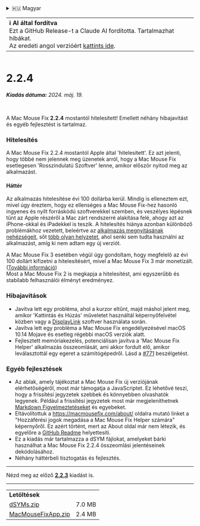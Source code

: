 <details>
<summary>🇭🇺 Magyar</summary>

[🇬🇧 English (GitHub)](https://github.com/noah-nuebling/mac-mouse-fix/releases/tag/2.2.4)\
[🇦🇩 Català](https://redirect.macmousefix.com/?target=mmf-release&tag=2.2.4&locale=ca)\
[🇩🇪 Deutsch](https://redirect.macmousefix.com/?target=mmf-release&tag=2.2.4&locale=de)\
[🇪🇸 Español](https://redirect.macmousefix.com/?target=mmf-release&tag=2.2.4&locale=es)\
[🇫🇷 Français](https://redirect.macmousefix.com/?target=mmf-release&tag=2.2.4&locale=fr)\
[🇮🇩 Indonesia](https://redirect.macmousefix.com/?target=mmf-release&tag=2.2.4&locale=id)\
[🇮🇹 Italiano](https://redirect.macmousefix.com/?target=mmf-release&tag=2.2.4&locale=it)\
**🇭🇺 Magyar**\
[🇳🇱 Nederlands](https://redirect.macmousefix.com/?target=mmf-release&tag=2.2.4&locale=nl)\
[🇵🇱 Polski](https://redirect.macmousefix.com/?target=mmf-release&tag=2.2.4&locale=pl)\
[🇧🇷 Português (Brasil)](https://redirect.macmousefix.com/?target=mmf-release&tag=2.2.4&locale=pt-BR)\
[🇵🇹 Português (Portugal)](https://redirect.macmousefix.com/?target=mmf-release&tag=2.2.4&locale=pt-PT)\
[🇷🇴 Română](https://redirect.macmousefix.com/?target=mmf-release&tag=2.2.4&locale=ro)\
[🇸🇪 Svenska](https://redirect.macmousefix.com/?target=mmf-release&tag=2.2.4&locale=sv)\
[🇻🇳 Tiếng Việt](https://redirect.macmousefix.com/?target=mmf-release&tag=2.2.4&locale=vi)\
[🇹🇷 Türkçe](https://redirect.macmousefix.com/?target=mmf-release&tag=2.2.4&locale=tr)\
[🇨🇿 Čeština](https://redirect.macmousefix.com/?target=mmf-release&tag=2.2.4&locale=cs)\
[🇬🇷 Ελληνικά](https://redirect.macmousefix.com/?target=mmf-release&tag=2.2.4&locale=el)\
[🇷🇺 Русский](https://redirect.macmousefix.com/?target=mmf-release&tag=2.2.4&locale=ru)\
[🇺🇦 Українська](https://redirect.macmousefix.com/?target=mmf-release&tag=2.2.4&locale=uk)\
[🇮🇱 עברית](https://redirect.macmousefix.com/?target=mmf-release&tag=2.2.4&locale=he)\
[🇸🇦 العربية](https://redirect.macmousefix.com/?target=mmf-release&tag=2.2.4&locale=ar)\
[🇮🇳 हिन्दी](https://redirect.macmousefix.com/?target=mmf-release&tag=2.2.4&locale=hi)\
[🇹🇭 ไทย](https://redirect.macmousefix.com/?target=mmf-release&tag=2.2.4&locale=th)\
[🇨🇳 中文 (简体)](https://redirect.macmousefix.com/?target=mmf-release&tag=2.2.4&locale=zh-Hans)\
[🇨🇳 中文 (繁體)](https://redirect.macmousefix.com/?target=mmf-release&tag=2.2.4&locale=zh-Hant)\
[🇭🇰 中文（香港)](https://redirect.macmousefix.com/?target=mmf-release&tag=2.2.4&locale=zh-HK)\
[🇯🇵 日本語](https://redirect.macmousefix.com/?target=mmf-release&tag=2.2.4&locale=ja)\
[🇰🇷 한국어](https://redirect.macmousefix.com/?target=mmf-release&tag=2.2.4&locale=ko)\
[Help translate Mac Mouse Fix to different languages!](https://github.com/noah-nuebling/mac-mouse-fix/discussions/731)
</details>
<table align=><td>
<b>ℹ️ AI által fordítva</b><br>
Ezt a GitHub Release-t a Claude AI fordította. Tartalmazhat hibákat.<br>
Az eredeti angol verzióért <a href="https://github.com/noah-nuebling/mac-mouse-fix/releases/tag/2.2.4">kattints ide</a>.
</td></table>

<table></table>

# 2.2.4
***Kiadás dátuma:** 2024. máj. 19.*

<br>

A Mac Mouse Fix **2.2.4** mostantól hitelesített! Emellett néhány hibajavítást és egyéb fejlesztést is tartalmaz.

### **Hitelesítés**

A Mac Mouse Fix 2.2.4 mostantól Apple által 'hitelesített'. Ez azt jelenti, hogy többé nem jelennek meg üzenetek arról, hogy a Mac Mouse Fix esetlegesen 'Rosszindulatú Szoftver' lenne, amikor először nyitod meg az alkalmazást.

#### Háttér

Az alkalmazás hitelesítése évi 100 dollárba kerül. Mindig is elleneztem ezt, mivel úgy éreztem, hogy ez ellenséges a Mac Mouse Fix-hez hasonló ingyenes és nyílt forráskódú szoftverekkel szemben, és veszélyes lépésnek tűnt az Apple részéről a Mac zárt rendszerré alakítása felé, ahogy azt az iPhone-okkal és iPadekkel is teszik. A hitelesítés hiánya azonban különböző problémákhoz vezetett, beleértve az [alkalmazás megnyitásának nehézségeit](https://github.com/noah-nuebling/mac-mouse-fix/discussions/114), sőt [több olyan helyzetet](https://github.com/noah-nuebling/mac-mouse-fix/issues/95), ahol senki sem tudta használni az alkalmazást, amíg ki nem adtam egy új verziót.

A Mac Mouse Fix 3 esetében végül úgy gondoltam, hogy megfelelő az évi 100 dollárt kifizetni a hitelesítésért, mivel a Mac Mouse Fix 3 már monetizált. ([További információ](https://redirect.macmousefix.com/?target=mmf-release&tag=3.0.0&locale=hu)) \
Most a Mac Mouse Fix 2 is megkapja a hitelesítést, ami egyszerűbb és stabilabb felhasználói élményt eredményez.

### **Hibajavítások**

- Javítva lett egy probléma, ahol a kurzor eltűnt, majd máshol jelent meg, amikor 'Kattintás és Húzás' műveletet használtál képernyőfelvétel közben vagy a [DisplayLink](https://www.synaptics.com/products/displaylink-graphics) szoftver használata során.
- Javítva lett egy probléma a Mac Mouse Fix engedélyezésével macOS 10.14 Mojave és esetleg régebbi macOS verziók alatt.
- Fejlesztett memóriakezelés, potenciálisan javítva a 'Mac Mouse Fix Helper' alkalmazás összeomlását, ami akkor fordult elő, amikor leválasztottál egy egeret a számítógépedről. Lásd a [#771](https://github.com/noah-nuebling/mac-mouse-fix/discussions/771) beszélgetést.

### **Egyéb fejlesztések**

- Az ablak, amely tájékoztat a Mac Mouse Fix új verziójának elérhetőségéről, most már támogatja a JavaScriptet. Ez lehetővé teszi, hogy a frissítési jegyzetek szebbek és könnyebben olvashatók legyenek. Például a frissítési jegyzetek most már megjeleníthetnek [Markdown Figyelmeztetéseket](https://github.com/orgs/community/discussions/16925) és egyebeket.
- Eltávolítottuk a https://macmousefix.com/about/ oldalra mutató linket a "Hozzáférési jogok megadása a Mac Mouse Fix Helper számára" képernyőről. Ez azért történt, mert az About oldal már nem létezik, és egyelőre a [GitHub Readme](https://github.com/noah-nuebling/mac-mouse-fix) helyettesíti.
- Ez a kiadás már tartalmazza a dSYM fájlokat, amelyeket bárki használhat a Mac Mouse Fix 2.2.4 összeomlási jelentéseinek dekódolásához.
- Néhány háttérbeli tisztogatás és fejlesztés.

---

Nézd meg az előző [**2.2.3**](https://redirect.macmousefix.com/?target=mmf-release&tag=2.2.3&locale=hu) kiadást is.

---

<table align="start">
<tr>
    <td colspan=2>
        <b>Letöltések</b>
    </td>
</tr>
<tr>
    <td><a href="https://github.com/noah-nuebling/mac-mouse-fix/releases/download/2.2.4/dSYMs.zip">dSYMs.zip</a></td>
    <td>7.0 MB</td>
</tr>
<tr>
    <td><a href="https://github.com/noah-nuebling/mac-mouse-fix/releases/download/2.2.4/MacMouseFixApp.zip">MacMouseFixApp.zip</a></td>
    <td>2.4 MB</td>
</tr>
</table>